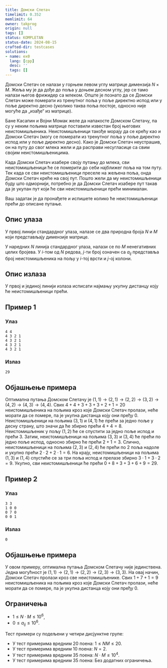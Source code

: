 ```yaml
---
title: Домски Слетач
timelimit: 0.352
memlimit: 64
owner: takprog
origin: null
tags: []
status: KOMPLETAN
status-date: 2024-08-15
crafted-dir: testcases
solutions:
- name: ex0
  lang: [cpp]
  desc: ''
  tags: []
---
```


Домски Слетач се налази у горњем левом углу матрице димензија $N \times M$. Жеља му је да дође до поља у доњем десном углу, јер се тамо налази његов фрижидер са млеком. Опште је познато да се Домски Слетач може померати из тренутног поља у поље директно испод или у поље директно десно (уколико таква поља постоје, односно није могуће да „изађе“ из матрице).

Бане Касапин и Војни Момак желе да напакосте Домском Слетачу, па су у неким пољима матрице поставили известан број његових неистомишљеника. Неистомишљеници такође морају да се крећу као и Домски Слетач (могу се померати из тренутног поља у поље директно испод или у поље директно десно). Како је Домски Слетач неустрашив, он на путу до свог млека жели и да расправи несугласице са свим својим неистомишљеницима.

Када Домски Слетач изабере своју путању до млека, сви неистомишљеници ће се померити до себи најближег поља на том путу. Тек када се сви неистомишљеници преселе на жељена поља, онда Домски Слетач креће на свој пут. Пошто жели да му неистомишљеници буду што одморнији, потребно је да Домски Слетач изабере пут такав да је укупан пут који ће сви неистомишљеници прећи минималан.

Ваш задатак је да пронађете и испишете колико ће неистомишљеници прећи до описане путање.

## Опис улаза

У првој линији стандардног улаза, налазе се два природна броја $N$ и $M$ који представљају димензије матрице.

У наредних $N$ линија стандардног улаза, налази се по $M$ ненегативних целих бројева. У $i$-том од $N$ редова, $j$-ти број означен са $a_{ij}$ представља број неистомишљеника на пољу у $i$-тој врсти и $j$-ој колони. 

## Опис излаза

У првој и јединој линији излаза исписати најмању укупну дистанцу коју ће неистомишљеници прећи.

## Пример 1


### Улаз


```
4 4 
4 3 2 1
4 3 2 1
4 3 2 1
4 3 2 1
```



### Излаз


```
29
```

## Објашњење примера

Оптимална путања Домском Слетачу је $(1,1)\rightarrow (2, 1) \rightarrow (2, 2) \rightarrow (3, 2) \rightarrow (4, 2) \rightarrow (4, 3) \rightarrow (4, 4)$. Свих $4+4+3+3+3+2+1=20$ неистомишљеника на пољима кроз које Домски Слетач пролази, неће морати да се помере, па је укупна дистанца коју они пређу $0$. Неистомишљеници на пољима $(3, 1)$ и $(4, 1)$ ће прећи за једно поље у десну страну, што значи да ће збирно прећи $4+4 = 8$. Неистомишљеник у пољу $(1,2)$ ће се спустити за једно поље испод и прећи $3$. Затим, неистомишљеници на пољима $(3, 3)$ и $(3, 4)$ ће прећи по једно поље испод, односно збирно ће прећи $2 + 1 = 3$. Слично, неистомишљеници на пољима $(2, 3)$ и $(2, 4)$ ће прећи по $2$ поља надоле и укупно прећи $2\cdot 2 + 2\cdot1 = 6$. На крају, неистомишљеници на пољима $(1, 3)$ и $(1, 4 )$ спустиће се за три поља испод и прелазе збирно $3\cdot 1 + 3\cdot 2 = 9$. Укупно, сви неистомишљеници ће прећи $0+8+3+3+6+9 = 29$.

## Пример 2


### Улаз


```
3 3 
1 0 0
0 7 0
0 0 1
```



### Излаз


```
0
```

## Објашњење примера

У овом примеру, оптимална путања Домском Слетачу није јединствена. Једна могућност је $(1,1)\rightarrow (2, 1) \rightarrow (2, 2) \rightarrow (2, 3) \rightarrow (3, 3)$. На овај начин, Домски Слетач пролази кроз све неистомишљенике. Свих $1+7+1=9$ неистомишљеника на пољима кроз које Домски Слетач пролази, неће морати да се помере, па је укупна дистанца коју они пређу $0$.


## Ограничења


* $1 \leq N \cdot M \leq 10^6$,
* $0 \leq a_{ij} \leq 10^6$.

Тест примери су подељени у четири дисјунктне групе:

* У тест примерима вредним 20 поена: $1 \leq NM \leq 20$.
* У тест примерима вредним 10 поена: $N = 2$.
* У тест примерима вредним 35 поена: $N\cdot M \leq 10^4$.
* У тест примерима вредним 35 поена: Без додатних ограничења.



